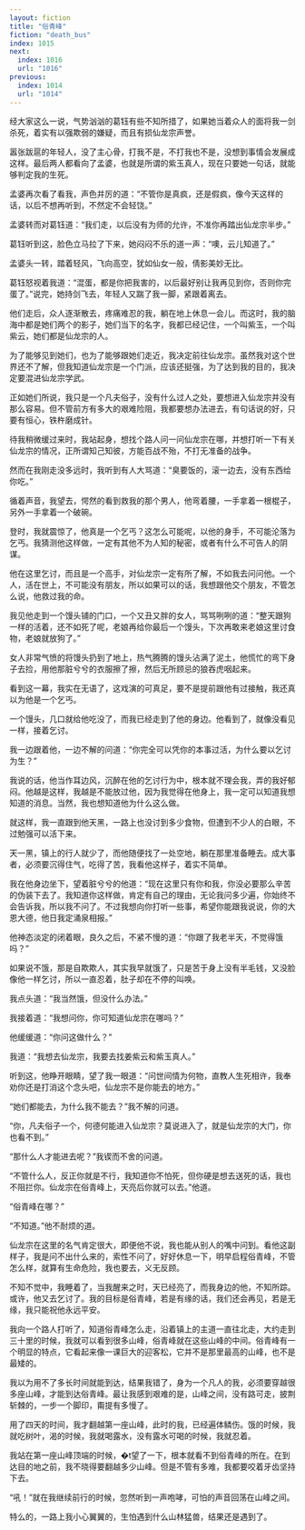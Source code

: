 ```yaml
---
layout: fiction
title: "俗青峰"
fiction: "death_bus"
index: 1015
next:
  index: 1016
  url: "1016"
previous:
  index: 1014
  url: "1014"
---
```

经大家这么一说，气势汹汹的葛钰有些不知所措了，如果她当着众人的面将我一剑杀死，着实有以强欺弱的嫌疑，而且有损仙龙宗声誉。

嚣张跋扈的年轻人，没了主心骨，打我不是，不打我也不是，没想到事情会发展成这样。最后两人都看向了孟婆，也就是所谓的紫玉真人，现在只要她一句话，就能够判定我的生死。

孟婆再次看了看我，声色并厉的道：“不管你是真疯，还是假疯，像今天这样的话，以后不想再听到，不然定不会轻饶。”

孟婆转而对葛钰道：“我们走，以后没有为师的允许，不准你再踏出仙龙宗半步。”

葛钰听到这，脸色立马拉了下来，她闷闷不乐的道一声：“噢，云儿知道了。”

孟婆头一转，踏着轻风，飞向高空，犹如仙女一般，倩影美妙无比。

葛钰怒视着我道：“混蛋，都是你把我害的，以后最好别让我再见到你，否则你完蛋了。”说完，她持剑飞去，年轻人又踹了我一脚，紧跟着离去。

他们走后，众人逐渐散去，疼痛难忍的我，躺在地上休息一会儿。而这时，我的脑海中都是她们两个的影子，她们当下的名字，我都已经记住，一个叫紫玉，一个叫紫云，她们都是仙龙宗的人。

为了能够见到她们，也为了能够跟她们走近，我决定前往仙龙宗。虽然我对这个世界还不了解，但我知道仙龙宗是一个门派，应该还挺强，为了达到我的目的，我决定要混进仙龙宗学武。

正如她们所说，我只是一个凡夫俗子，没有什么过人之处，要想进入仙龙宗并没有那么容易。但不管前方有多大的艰难险阻，我都要想办法进去，有句话说的好，只要有恒心，铁杵磨成针。

待我稍微缓过来时，我站起身，想找个路人问一问仙龙宗在哪，并想打听一下有关仙龙宗的情况，正所谓知己知彼，方能百战不殆，不打无准备的战争。

然而在我刚走没多远时，我听到有人大骂道：“臭要饭的，滚一边去，没有东西给你吃。”

循着声音，我望去，愕然的看到救我的那个男人，他弯着腰，一手拿着一根棍子，另外一手拿着一个破碗。

登时，我就震惊了，他真是一个乞丐？这怎么可能呢，以他的身手，不可能沦落为乞丐。我猜测他这样做，一定有其他不为人知的秘密，或者有什么不可告人的阴谋。

他在这里乞讨，而且是一个高手，对仙龙宗一定有所了解，不如我去问问他。一个人，活在世上，不可能没有朋友，所以如果可以的话，我想跟他交个朋友，不管怎么说，他救过我的命。

我见他走到一个馒头铺的门口，一个又丑又胖的女人，骂骂咧咧的道：“整天跟狗一样的活着，还不如死了呢，老娘再给你最后一个馒头，下次再敢来老娘这里讨食物，老娘就放狗了。”

女人非常气愤的将馒头扔到了地上，热气腾腾的馒头沾满了泥土，他慌忙的弯下身子去捡，用他那脏兮兮的衣服擦了擦，然后无所顾忌的狼吞虎咽起来。

看到这一幕，我实在无语了，这戏演的可真足，要不是提前跟他有过接触，我还真以为他是一个乞丐。

一个馒头，几口就给他吃没了，而我已经走到了他的身边。他看到了，就像没看见一样，接着乞讨。

我一边跟着他，一边不解的问道：“你完全可以凭你的本事过活，为什么要以乞讨为生？”

我说的话，他当作耳边风，沉醉在他的乞讨行为中，根本就不理会我，弄的我好郁闷。他越是这样，我越是不能放过他，因为我觉得在他身上，我一定可以知道我想知道的消息。当然，我也想知道他为什么这么做。

就这样，我一直跟到他天黑，一路上也没讨到多少食物，但遭到不少人的白眼，不过勉强可以活下来。

天一黑，镇上的行人就少了，而他随便找了一处空地，躺在那里准备睡去。成大事者，必须要沉得住气，吃得了苦，我看他这样子，着实不简单。

我在他身边坐下，望着脏兮兮的他道：“现在这里只有你和我，你没必要那么辛苦的伪装下去了。我知道你这样做，肯定有自己的理由，无论我问多少遍，你始终不会告诉我，所以我不问了。不过我想向你打听一些事，希望你能跟我说说，你的大恩大德，他日我定涌泉相报。”

他神态淡定的闭着眼，良久之后，不紧不慢的道：“你跟了我老半天，不觉得饿吗？”

如果说不饿，那是自欺欺人，其实我早就饿了，只是苦于身上没有半毛钱，又没脸像他一样乞讨，所以一直忍着，肚子却在不停的叫唤。

我点头道：“我当然饿，但没什么办法。”

我接着道：“我想问你，你可知道仙龙宗在哪吗？”

他缓缓道：“你问这做什么？”

我道：“我想去仙龙宗，我要去找姜紫云和紫玉真人。”

听到这，他睁开眼睛，望了我一眼道：“问世间情为何物，直教人生死相许，我奉劝你还是打消这个念头吧，仙龙宗不是你能去的地方。”

“她们都能去，为什么我不能去？”我不解的问道。

“你，凡夫俗子一个，何德何能进入仙龙宗？莫说进入了，就是仙龙宗的大门，你也看不到。”

“那什么人才能进去呢？”我锲而不舍的问道。

“不管什么人，反正你就是不行，我知道你不怕死，但你硬是想去送死的话，我也不阻拦你。仙龙宗在俗青峰上，天亮后你就可以去。”他道。

“俗青峰在哪？”

“不知道。”他不耐烦的道。

仙龙宗在这里的名气肯定很大，即便他不说，我也能从别人的嘴中问到。看他这副样子，我是问不出什么来的，索性不问了，好好休息一下，明早启程俗青峰，不管怎么样，就算有生命危险，我也要去，义无反顾。

不知不觉中，我睡着了，当我醒来之时，天已经亮了，而我身边的他，不知所踪。或许，他又去乞讨了。我的目标是俗青峰，若是有缘的话，我们还会再见，若是无缘，我只能祝他永远平安。

我向一个路人打听了，知道俗青峰怎么走，沿着镇上的主道一直往北走，大约走到三十里的时候，我就可以看到很多山峰，俗青峰就在这些山峰的中间。俗青峰有一个明显的特点，它看起来像一课巨大的迎客松，它并不是那里最高的山峰，也不是最矮的。

我以为用不了多长时间就能到达，结果我错了，身为一个凡人的我，必须要穿越很多座山峰，才能到达俗青峰。最让我感到艰难的是，山峰之间，没有路可走，披荆斩棘的，一步一个脚印，甭提有多慢了。

用了四天的时间，我才翻越第一座山峰，此时的我，已经遍体鳞伤。饿的时候，我就吃树叶，渴的时候，我就喝露水，没有露水可喝的时候，我就忍着。

我站在第一座山峰顶端的时候，�t望了一下，根本就看不到俗青峰的所在。在到达目的地之前，我不晓得要翻越多少山峰。但是不管有多难，我都要咬着牙齿坚持下去。

“吼！”就在我继续前行的时候，忽然听到一声咆哮，可怕的声音回荡在山峰之间。

特么的，一路上我小心翼翼的，生怕遇到什么山林猛兽，结果还是遇到了。
